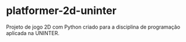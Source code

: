 # platformer-2d-uninter
Projeto de jogo 2D com Python criado para a disciplina de programação aplicada na UNINTER.
